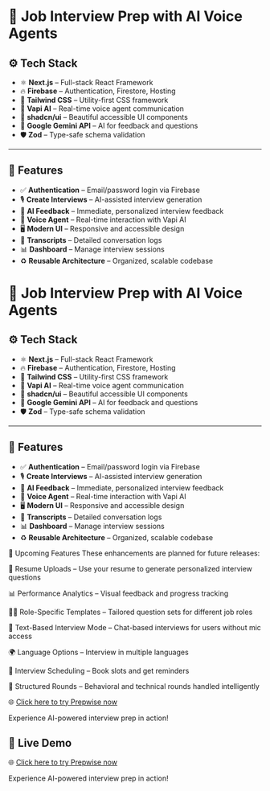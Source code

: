 # 🧠 Job Interview Prep with AI Voice Agents

## ⚙️ Tech Stack

- ⚛️ **Next.js** – Full-stack React Framework
- 🔥 **Firebase** – Authentication, Firestore, Hosting
- 🎨 **Tailwind CSS** – Utility-first CSS framework
- 🧠 **Vapi AI** – Real-time voice agent communication
- 🧩 **shadcn/ui** – Beautiful accessible UI components
- 🌈 **Google Gemini API** – AI for feedback and questions
- 🛡 **Zod** – Type-safe schema validation

---

## 🔋 Features

- ✅ **Authentication** – Email/password login via Firebase
- 🎙️ **Create Interviews** – AI-assisted interview generation
- 📢 **AI Feedback** – Immediate, personalized interview feedback
- 💬 **Voice Agent** – Real-time interaction with Vapi AI
- 🖥 **Modern UI** – Responsive and accessible design
- 📄 **Transcripts** – Detailed conversation logs
- 📊 **Dashboard** – Manage interview sessions
- ♻️ **Reusable Architecture** – Organized, scalable codebase

# 🧠 Job Interview Prep with AI Voice Agents

## ⚙️ Tech Stack

- ⚛️ **Next.js** – Full-stack React Framework
- 🔥 **Firebase** – Authentication, Firestore, Hosting
- 🎨 **Tailwind CSS** – Utility-first CSS framework
- 🧠 **Vapi AI** – Real-time voice agent communication
- 🧩 **shadcn/ui** – Beautiful accessible UI components
- 🌈 **Google Gemini API** – AI for feedback and questions
- 🛡 **Zod** – Type-safe schema validation

---

## 🔋 Features

- ✅ **Authentication** – Email/password login via Firebase
- 🎙️ **Create Interviews** – AI-assisted interview generation
- 📢 **AI Feedback** – Immediate, personalized interview feedback
- 💬 **Voice Agent** – Real-time interaction with Vapi AI
- 🖥 **Modern UI** – Responsive and accessible design
- 📄 **Transcripts** – Detailed conversation logs
- 📊 **Dashboard** – Manage interview sessions
- ♻️ **Reusable Architecture** – Organized, scalable codebase

🧪 Upcoming Features
These enhancements are planned for future releases:

🧾 Resume Uploads – Use your resume to generate personalized interview questions

📊 Performance Analytics – Visual feedback and progress tracking

🧑‍💻 Role-Specific Templates – Tailored question sets for different job roles

💬 Text-Based Interview Mode – Chat-based interviews for users without mic access

🌍 Language Options – Interview in multiple languages

📅 Interview Scheduling – Book slots and get reminders

🧠 Structured Rounds – Behavioral and technical rounds handled intelligently

🌐 [Click here to try Prepwise now](https://voice-phi-nine.vercel.app/)

Experience AI-powered interview prep in action!

## 🚀 Live Demo

🌐 [Click here to try Prepwise now](https://voice-phi-nine.vercel.app/)

Experience AI-powered interview prep in action!



